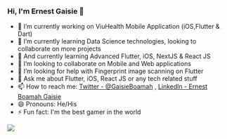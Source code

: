 ### Hi, I'm Ernest Gaisie 👋

- 🔭 I’m currently working on ViuHealth Mobile Application (iOS,Flutter & Dart)
- 🌱 I’m currently learning Data Science technologies, looking to collaborate on more projects
- 🌱 And currently learning Advanced Flutter, iOS, NextJS & React JS
- 👯 I’m looking to collaborate on Mobile and Web applications
- 🤔 I’m looking for help with Fingerprint image scanning on Flutter
- 💬 Ask me about Flutter, iOS, React JS or any tech related stuff
- 📫 How to reach me: [Twitter - @GaisieBoamah](https://twitter.com/GaisieBoamah) , [Linkedln - Ernest Boamah Gaisie](https://www.linkedin.com/in/ernest-boamah-gaisie-13219b166/)
- 😄 Pronouns: He/His
- ⚡ Fun fact: I'm the best gamer in the world

<img src="https://github-readme-stats.vercel.app/api?username=ErnestGaisie&&show_icons=true&title_color=ffffff&icon_color=bb2acf&text_color=daf7dc&bg_color=151515">
